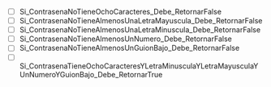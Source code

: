 - [ ] Si_ContrasenaNoTieneOchoCaracteres_Debe_RetornarFalse
- [ ] Si_ContrasenaNoTieneAlmenosUnaLetraMayuscula_Debe_RetornarFalse
- [ ] Si_ContrasenaNoTieneAlmenosUnaLetraMinuscula_Debe_RetornarFalse
- [ ] Si_ContrasenaNoTieneAlmenosUnNumero_Debe_RetornarFalse
- [ ] Si_ContrasenaNoTieneAlmenosUnGuionBajo_Debe_RetornarFalse
- [ ] Si_ContrasenaTieneOchoCaracteresYLetraMinusculaYLetraMayusculaYUnNumeroYGuionBajo_Debe_RetornarTrue